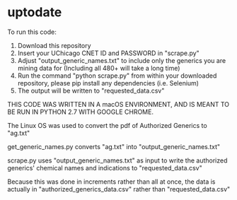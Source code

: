 # uptodate

To run this code:
  1. Download this repository
  2. Insert your UChicago CNET ID and PASSWORD in "scrape.py"
  3. Adjust "output_generic_names.txt" to include only the generics you are mining data for (Including all 480+ will take a long time)
  4. Run the command "python scrape.py" from within your downloaded repository, please pip install any dependencies (i.e. Selenium)
  5. The output will be written to "requested_data.csv"

THIS CODE WAS WRITTEN IN A macOS ENVIRONMENT, AND IS MEANT TO BE RUN IN PYTHON 2.7 WITH GOOGLE CHROME.

The Linux OS was used to convert the pdf of Authorized Generics to "ag.txt"

get_generic_names.py converts "ag.txt" into "output_generic_names.txt"

scrape.py uses "output_generic_names.txt" as input to write the authorized generics' chemical names and indications to "requested_data.csv"

Because this was done in increments rather than all at once, the data is actually in "authorized_generics_data.csv" rather than "requested_data.csv"
